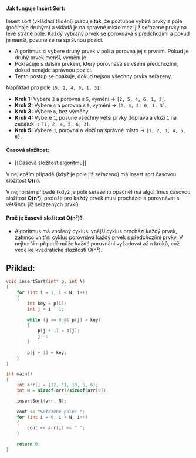 #### Jak funguje Insert Sort:

Insert sort (vkládací třídění) pracuje tak, že postupně vybírá prvky z pole (počínaje druhým) a vkládá je na správné místo mezi již seřazené prvky na levé straně pole. Každý vybraný prvek se porovnává s předchozími a pokud je menší, posune se na správnou pozici.

- Algoritmus si vybere druhý prvek v poli a porovná jej s prvním. Pokud je druhý prvek menší, vymění je.
- Pokračuje s dalším prvkem, který porovnává se všemi předchozími, dokud nenajde správnou pozici.
- Tento postup se opakuje, dokud nejsou všechny prvky seřazeny.

Například pro pole `[5, 2, 4, 6, 1, 3]`:

- **Krok 1:** Vybere `2` a porovná s `5`, vymění → `[2, 5, 4, 6, 1, 3]`.
- **Krok 2:** Vybere `4` a porovná s `5`, vymění → `[2, 4, 5, 6, 1, 3]`.
- **Krok 3:** Vybere `6`, bez výměny.
- **Krok 4:** Vybere `1`, posune všechny větší prvky doprava a vloží `1` na začátek → `[1, 2, 4, 5, 6, 3]`.
- **Krok 5:** Vybere `3`, porovná a vloží na správné místo → `[1, 2, 3, 4, 5, 6]`.

#### Časová složitost:

- [[Časová složitost algoritmu]]

V nejlepším případě (když je pole již seřazeno) má Insert sort časovou složitost **O(n)**.

V nejhorším případě (když je pole seřazeno opačně) má algoritmus časovou složitost **O(n²)**, protože pro každý prvek musí procházet a porovnávat s většinou již seřazených prvků.

#### Proč je časová složitost O(n²)?

- Algoritmus má vnořený cyklus: vnější cyklus prochází každý prvek, zatímco vnitřní cyklus porovnává každý prvek s předchozími prvky. V nejhorším případě může každé porovnání vyžadovat až `n` kroků, což vede ke kvadratické složitosti O(n²).

## Příklad:

```cpp
void insertSort(int* p, int N)
{
    for (int i = 1; i < N; i++)
    {
        int key = p[i];
        int j = i - 1;
        
        while (j >= 0 && p[j] > key)
        {
            p[j + 1] = p[j];
            j--;
        }
        
        p[j + 1] = key;
    }
}

int main()
{
    int arr[] = {12, 11, 13, 5, 6};
    int N = sizeof(arr)/sizeof(arr[0]);

    insertSort(arr, N);

    cout << "Seřazené pole: ";
    for (int i = 0; i < N; i++)
    {
        cout << arr[i] << " ";
    }

    return 0;
}

```